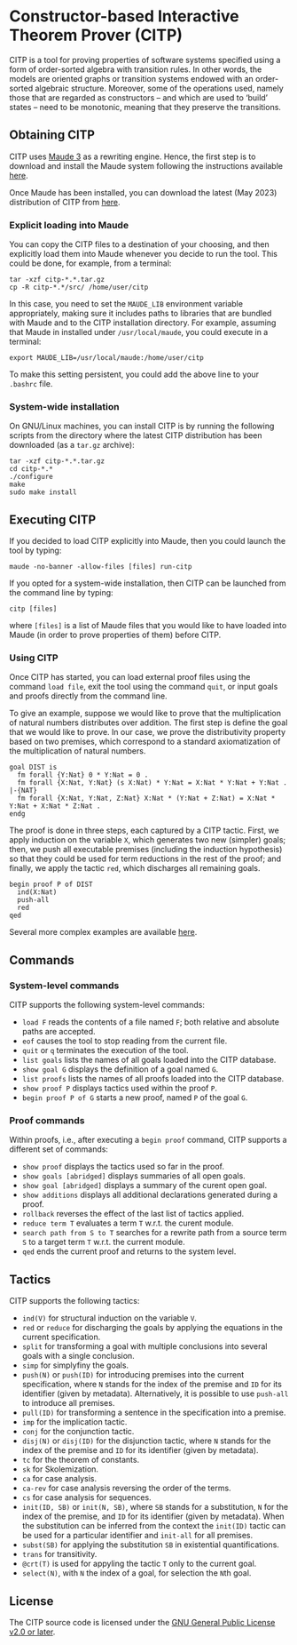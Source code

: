 # Constructor-based Interactive Theorem Prover (CITP)

CITP is a tool for proving properties of software systems specified using a form of order-sorted algebra with transition rules. 
In other words, the models are oriented graphs or transition systems endowed with an order-sorted algebraic structure. 
Moreover, some of the operations used, namely those that are regarded as constructors – and which are used to ‘build’ states – need to be monotonic, meaning that they preserve the transitions.

## Obtaining CITP

CITP uses [Maude 3](http://maude.cs.illinois.edu/w/index.php?title=The_Maude_System)
as a rewriting engine. Hence, the first step is to download and
install the Maude system following the instructions available
[here](http://maude.cs.illinois.edu/w/index.php?title=Maude_download_and_installation).

Once Maude has been installed, you can download the latest (May 2023) distribution
of CITP from [here](https://github.com/ittutu/CITP/raw/master/Tool/dist/citp-23.05.tar.gz).

### Explicit loading into Maude

You can copy the CITP files to a destination of your choosing, and
then explicitly load them into Maude whenever you decide to run the
tool. This could be done, for example, from a terminal:

```shell
tar -xzf citp-*.*.tar.gz
cp -R citp-*.*/src/ /home/user/citp
```

In this case, you need to set the `MAUDE_LIB` environment variable
appropriately, making sure it includes paths to libraries that are
bundled with Maude and to the CITP installation directory.  For
example, assuming that Maude in installed under `/usr/local/maude`,
you could execute in a terminal:

```shell
export MAUDE_LIB=/usr/local/maude:/home/user/citp
```

To make this setting persistent, you could add the above line to your
`.bashrc` file.

### System-wide installation

On GNU/Linux machines, you can install CITP is by running the
following scripts from the directory where the latest CITP
distribution has been downloaded (as a `tar.gz` archive):

```shell
tar -xzf citp-*.*.tar.gz
cd citp-*.*
./configure
make
sudo make install
```

## Executing CITP

If you decided to load CITP explicitly into Maude, then you could
launch the tool by typing:

```shell
maude -no-banner -allow-files [files] run-citp
```

If you opted for a system-wide installation, then CITP can be launched
from the command line by typing:

```shell
citp [files]
```

where `[files]` is a list of Maude files that you would like to have
loaded into Maude (in order to prove properties of them) before CITP.

### Using CITP

Once CITP has started, you can load external proof files using the
command `load file`, exit the tool using the command `quit`, or input
goals and proofs directly from the command line.

To give an example, suppose we would like to prove that the
multiplication of natural numbers distributes over addition.
The first step is define the goal that we would like to prove.
In our case, we prove the distributivity property based on two
premises, which correspond to a standard axiomatization of the
multiplication of natural numbers.

```
goal DIST is
  fm forall {Y:Nat} 0 * Y:Nat = 0 .
  fm forall {X:Nat, Y:Nat} (s X:Nat) * Y:Nat = X:Nat * Y:Nat + Y:Nat .
|-{NAT}
  fm forall {X:Nat, Y:Nat, Z:Nat} X:Nat * (Y:Nat + Z:Nat) = X:Nat * Y:Nat + X:Nat * Z:Nat .
endg
```

The proof is done in three steps, each captured by a CITP tactic.
First, we apply induction on the variable `X`, which generates two new
(simpler) goals; then, we push all executable premises (including the
induction hypothesis) so that they could be used for term reductions
in the rest of the proof; and finally, we apply the tactic `red`,
which discharges all remaining goals.

```
begin proof P of DIST
  ind(X:Nat)
  push-all
  red
qed
```

Several more complex examples are available [here](https://github.com/ittutu/CITP/tree/master/Examples).

## Commands

### System-level commands

CITP supports the following system-level commands:
- `load F` reads the contents of a file named `F`; both relative and absolute paths are accepted.
- `eof` causes the tool to stop reading from the current file.
- `quit` or `q` terminates the execution of the tool.
- `list goals` lists the names of all goals loaded into the CITP database.
- `show goal G` displays the definition of a goal named `G`.
- `list proofs` lists the names of all proofs loaded into the CITP database.
- `show proof P` displays tactics used within the proof `P`.
- `begin proof P of G` starts a new proof, named `P` of the goal `G`.

### Proof commands

Within proofs, i.e., after executing a `begin proof` command, CITP supports a different set of commands:
- `show proof` displays the tactics used so far in the proof.
- `show goals [abridged]` displays summaries of all open goals.
- `show goal [abridged]` displays a summary of the curent open goal.
- `show additions` displays all additional declarations generated during a proof.
- `rollback` reverses the effect of the last list of tactics applied.
- `reduce term T` evaluates a term `T` w.r.t. the curent module.
- `search path from S to T` searches for a rewrite path from a source term `S` to a target term `T` w.r.t. the current module.
- `qed` ends the current proof and returns to the system level.

## Tactics

CITP supports the following tactics:
- `ind(V)` for structural induction on the variable `V`.
- `red` or `reduce` for discharging the goals by applying the equations in the current specification.
- `split` for transforming a goal with multiple conclusions into several goals with a single conclusion.
- `simp` for simplyfiny the goals.
- `push(N)` or `push(ID)` for introducing premises into the current specification, where `N` stands for the index of the premise and `ID` for its identifier (given by metadata). Alternatively, it is possible to use `push-all` to introduce all premises.
- `pull(ID)` for transforming a sentence in the specification into a premise.
- `imp` for the implication tactic.
- `conj` for the conjunction tactic.
- `disj(N)` or `disj(ID)` for the disjunction tactic, where `N` stands for the index of the premise and `ID` for its identifier (given by metadata).
- `tc` for the theorem of constants.
- `sk` for Skolemization.
- `ca` for case analysis.
- `ca-rev` for case analysis reversing the order of the terms.
- `cs`  for case analysis for sequences.
- `init(ID, SB)` or `init(N, SB)`, where `SB` stands for a substitution, `N` for the index of the premise, and `ID` for its identifier (given by metadata). When the substitution can be inferred from the context the `init(ID)` tactic can be used for a particular identifier and `init-all` for all premises.
- `subst(SB)` for applying the substitution `SB` in existential quantifications.
- `trans` for transitivity.
- `@crt(T)` is used for appyling the tactic `T` only to the current goal.
- `select(N)`, with `N` the index of a goal, for selection the `N`th goal.

## License

The CITP source code is licensed under the [GNU General Public License v2.0 or later](https://www.gnu.org/licenses/old-licenses/lgpl-2.0.html).
